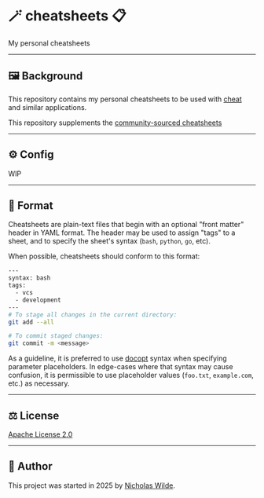 # :magic_wand: cheatsheets :clipboard:

My personal cheatsheets

---

## :framed_picture: Background

This repository contains my personal cheatsheets to be used with
[cheat][1] and similar applications.

This repository supplements the [community-sourced cheatsheets][4]

---

## :gear: Config

WIP

---

## :page_facing_up: Format

Cheatsheets are plain-text files that begin with an optional "front matter"
header in YAML format. The header may be used to assign "tags" to a sheet, and
to specify the sheet's syntax (`bash`, `python`, `go`, etc).

When possible, cheatsheets should conform to this format:

```sh
---
syntax: bash
tags: 
  - vcs
  - development
---
# To stage all changes in the current directory:
git add --all

# To commit staged changes:
git commit -m <message>
```

As a guideline, it is preferred to use [docopt][3] syntax when specifying
parameter placeholders. In edge-cases where that syntax may cause confusion, it
is permissible to use placeholder values (`foo.txt`, `example.com`, etc.) as
necessary.

---

## :balance_scale: License

[Apache License 2.0](./LICENSE)

---

## :pencil: Author

This project was started in 2025 by [Nicholas Wilde][2].

[1]: <https://github.com/cheat/cheat>
[2]: <https://github.com/nicholaswilde/>
[3]: <http://docopt.org>
[4]: <https://github.com/cheat/cheatsheets>